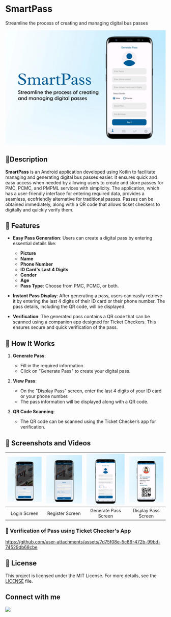 # SmartPass 
Streamline the process of creating and managing digital bus passes

![cover](https://github.com/swarBhosale05/SmartPass/blob/master/media/cover.jpg)

## 📜Description 


**SmartPass** is an Android application developed using Kotlin to facilitate managing and generating digital bus passes easier. It ensures quick and easy access when needed by allowing users to create and store passes for PMC, PCMC, and PMPML services with simplicity. The application, which has a user-friendly interface for entering required data, provides a seamless, ecofriendly alternative for traditional passes. Passes can be obtained immediately, along with a QR code that allows ticket checkers to digitally and quickly verify them.


## 📱 Features

- **Easy Pass Generation**: Users can create a digital pass by entering essential details like:
  - **Picture**
  - **Name**
  - **Phone Number**
  - **ID Card's Last 4 Digits**
  - **Gender**
  - **Age**
  - **Pass Type**: Choose from PMC, PCMC, or both.

- **Instant Pass Display**: After generating a pass, users can easily retrieve it by entering the last 4 digits of their ID card or their phone number. The pass details, including the QR code, will be displayed.

- **Verification**: The generated pass contains a QR code that can be scanned using a companion app designed for Ticket Checkers. This ensures secure and quick verification of the pass.

## 🚀 How It Works

1. **Generate Pass**: 
   - Fill in the required information.
   - Click on "Generate Pass" to create your digital pass.

2. **View Pass**:
   - On the "Display Pass" screen, enter the last 4 digits of your ID card or your phone number.
   - The pass information will be displayed along with a QR code.

3. **QR Code Scanning**:
   - The QR code can be scanned using the Ticket Checker’s app for verification.


## 📸 Screenshots and Videos

| ![Login Screen](https://github.com/swarBhosale05/SmartPass/blob/master/media/login.jpg) | ![Register Screen](https://github.com/swarBhosale05/SmartPass/blob/master/media/register.jpg) | ![Generate Pass Screen](https://github.com/swarBhosale05/SmartPass/blob/master/media/generate.jpg) | ![Display Pass Screen](https://github.com/swarBhosale05/SmartPass/blob/master/media/display.jpg) |
|:---:|:---:|:---:|:---:|
| Login Screen | Register Screen | Generate Pass Screen | Display Pass Screen |

### 🎥 Verification of Pass using Ticket Checker's App

https://github.com/user-attachments/assets/7d75f08e-5c86-472b-99bd-74529db68cbe

## 📄 License
This project is licensed under the MIT License. For more details, see the [LICENSE](LICENSE) file.

## Connect with me

[![](https://img.shields.io/badge/LinkedIn-0077B5?style=for-the-badge&logo=linkedin&logoColor=white)](https://www.linkedin.com/in/swarada-bhosale-167754247/)



